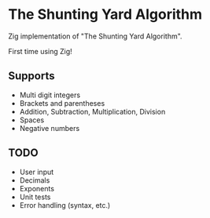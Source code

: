 # The Shunting Yard Algorithm

Zig implementation of "The Shunting Yard Algorithm". 

First time using Zig!

## Supports

- Multi digit integers
- Brackets and parentheses
- Addition, Subtraction, Multiplication, Division
- Spaces
- Negative numbers 

## TODO

- User input
- Decimals
- Exponents
- Unit tests
- Error handling (syntax, etc.)
